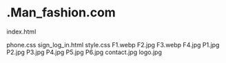 # .Man_fashion.com
index.html

phone.css
sign_log_in.html
style.css
F1.webp
F2.jpg
F3.webp
F4.jpg
P1.jpg
P2.jpg
P3.jpg
P4.jpg
P5.jpg
P6.jpg
contact.jpg
logo.jpg
